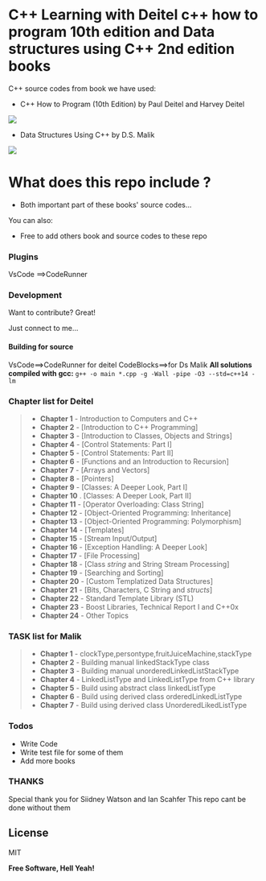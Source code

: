 # C++ Learning with Deitel c++ how to program 10th edition and Data structures using C++ 2nd edition books




C++ source codes from book we have used:

  - C++ How to Program (10th Edition) by Paul Deitel and Harvey Deitel
  
  ![](https://images-na.ssl-images-amazon.com/images/I/51vjUIGh2IL._SX380_BO1,204,203,200_.jpg) 

  - Data Structures Using C++ by D.S. Malik
  
  ![](https://images-na.ssl-images-amazon.com/images/I/51kYOkl5dSL._SX402_BO1,204,203,200_.jpg ) 


# What does this repo  include ?

  - Both important part of these books' source codes...
  


You can also:
  - Free to add others book and source codes to these repo





### Plugins
VsCode ==>CodeRunner


### Development

Want to contribute? Great!

Just connect to me...
#### Building for source
VsCode==>CodeRunner for deitel
CodeBlocks==>for Ds Malik
**All solutions compiled with gcc:**  `g++ -o main *.cpp -g -Wall -pipe -O3 --std=c++14 -lm`

### Chapter list for Deitel
> - **Chapter 1** - Introduction to Computers and C++
> - **Chapter 2** - [Introduction to C++ Programming]
> - **Chapter 3** - [Introduction to Classes, Objects and Strings]
> - **Chapter 4** - [Control Statements: Part I]
> - **Chapter 5** - [Control Statements: Part II]
> - **Chapter 6** - [Functions and an Introduction to Recursion]
> - **Chapter 7** - [Arrays and Vectors]
> - **Chapter 8** - [Pointers]
> - **Chapter 9** - [Classes: A Deeper Look, Part I]
> - **Chapter 10** . [Classes: A Deeper Look, Part II]
> - **Chapter 11** - [Operator Overloading: Class String]
> - **Chapter 12** - [Object-Oriented Programming: Inheritance]
> - **Chapter 13** - [Object-Oriented Programming: Polymorphism]
> - **Chapter 14** - [Templates]
> - **Chapter 15** - [Stream Input/Output]
> - **Chapter 16** - [Exception Handling: A Deeper Look]
> - **Chapter 17** - [File Processing]
> - **Chapter 18** - [Class *string* and String Stream Processing]
> - **Chapter 19** - [Searching and Sorting]
> - **Chapter 20** - [Custom Templatized Data Structures]
> - **Chapter 21** - [Bits, Characters, C String and *structs*]
> - **Chapter 22** - Standard Template Library (STL)
> - **Chapter 23** - Boost Libraries, Technical Report I and C++0x
> - **Chapter 24** - Other Topics

### TASK list for Malik
> - **Chapter 1** - clockType,persontype,fruitJuiceMachine,stackType
> - **Chapter 2** - Building manual linkedStackType class
> - **Chapter 3** - Building manual unorderedLinkedListStackType
> - **Chapter 4** - LinkedListType and LinkedListType from C++ library <list>
> - **Chapter 5** - Build using abstract class linkedListType
> - **Chapter 6** - Build using derived class orderedLinkedListType
> - **Chapter 7** - Build using derived class UnorderedLikedListType




### Todos

 - Write Code
 - Write test file for some of them
 - Add more books
### THANKS
Special thank you for Siidney Watson and Ian Scahfer
This repo cant be done without them

License
----

MIT


**Free Software, Hell Yeah!**

